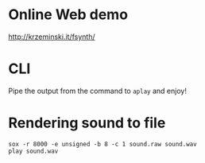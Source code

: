 # Online Web demo

http://krzeminski.it/fsynth/

# CLI

Pipe the output from the command to `aplay` and enjoy!

# Rendering sound to file

```
sox -r 8000 -e unsigned -b 8 -c 1 sound.raw sound.wav
play sound.wav
```
